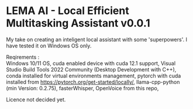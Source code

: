 # LEMA AI - Local Efficient Multitasking Assistant v0.0.1
My take on creating an inteligent local assistant with some 'superpowers'. I have tested it on Windows OS only.

Reqirements :  
Windows 10/11 OS,
cuda enabled device with cuda 12.1 support,
Visual Studio Build Tools 2022 Community (Desktop Development with C++),
conda installed for virtual environments management,
pytorch with cuda installed from https://pytorch.org/get-started/locally/,
llama-cpp-python (min Version: 0.2.75),
fasterWhisper,
OpenVoice from this repo,
               
            

Licence not decided yet.
